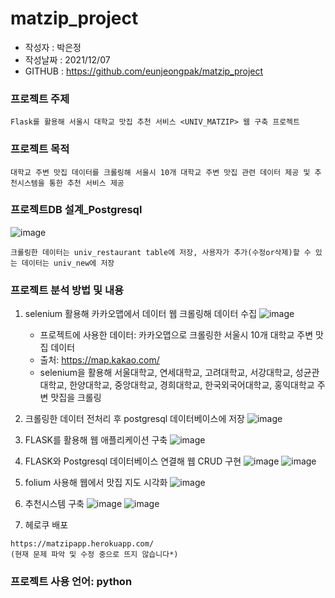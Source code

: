 # matzip_project
  - 작성자 : 박은정
  - 작성날짜 : 2021/12/07
  - GITHUB : https://github.com/eunjeongpak/matzip_project
 
### 프로젝트 주제
    Flask를 활용해 서울시 대학교 맛집 추천 서비스 <UNIV_MATZIP> 웹 구축 프로젝트
    
### 프로젝트 목적
    대학교 주변 맛집 데이터를 크롤링해 서울시 10개 대학교 주변 맛집 관련 데이터 제공 및 추천시스템을 통한 추천 서비스 제공

### 프로젝트DB 설계_Postgresql
  ![image](https://user-images.githubusercontent.com/76864400/144953861-989c306e-237d-482e-96dd-0fba46a49dc5.png)
  
    크롤링한 데이터는 univ_restaurant table에 저장, 사용자가 추가(수정or삭제)할 수 있는 데이터는 univ_new에 저장
    
### 프로젝트 분석 방법 및 내용 
  1. selenium 활용해 카카오맵에서 데이터 웹 크롤링해 데이터 수집
    ![image](https://user-images.githubusercontent.com/76864400/142368454-9128e314-23b9-48dc-b807-ffad80c628f2.png)
    
      - 프로젝트에 사용한 데이터: 카카오맵으로 크롤링한 서울시 10개 대학교 주변 맛집 데이터
      - 출처: https://map.kakao.com/
      - selenium을 활용해 서울대학교, 연세대학교, 고려대학교, 서강대학교, 성균관대학교, 한양대학교, 중앙대학교, 경희대학교, 한국외국어대학교, 홍익대학교 주변 맛집을 크롤링
     

  2. 크롤링한 데이터 전처리 후 postgresql 데이터베이스에 저장
    ![image](https://user-images.githubusercontent.com/76864400/141224642-0ff09948-7428-40d4-8a07-e2c81d06cb07.png)
    
  3. FLASK를 활용해 웹 애플리케이션 구축
    ![image](https://user-images.githubusercontent.com/76864400/142368911-e388b318-8edb-47e7-ac25-87791b2d7591.png)

  4. FLASK와 Postgresql 데이터베이스 연결해 웹 CRUD 구현
    ![image](https://user-images.githubusercontent.com/76864400/142374867-9e4f8074-86cb-4edd-a2a9-2392fd6c97a8.png)
    ![image](https://user-images.githubusercontent.com/76864400/142375045-8ac9c94a-ac63-4a8c-acbf-bed8b7055635.png)


  5. folium 사용해 웹에서 맛집 지도 시각화
    ![image](https://user-images.githubusercontent.com/76864400/142374969-675463f6-fc70-4ea6-822d-edd5daa01fa0.png)

  
  6. 추천시스템 구축
    ![image](https://user-images.githubusercontent.com/76864400/144954181-58d209e6-d626-43f5-b8da-d5c0182eb36d.png)
    ![image](https://user-images.githubusercontent.com/76864400/144954315-6b43491a-c4cc-4f13-bddd-b1722c4ca57f.png)


  7. 헤로쿠 배포
      
      
    https://matzipapp.herokuapp.com/
    (현재 문제 파악 및 수정 중으로 뜨지 않습니다*)
    

### 프로젝트 사용 언어: python








